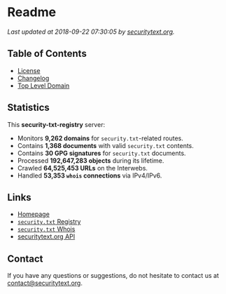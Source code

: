# Readme

_Last updated at 2018-09-22 07:30:05 by [securitytext.org](https://securitytext.org)._

## Table of Contents

* [License](LICENSE.md)
* [Changelog](CHANGELOG.md)
* [Top Level Domain](TLD.md)

## Statistics

This **security-txt-registry** server:

* Monitors **9,262 domains** for `security.txt`-related routes.
* Contains **1,368 documents** with valid `security.txt` contents.
* Contains **30 GPG signatures** for `security.txt` documents.
* Processed **192,647,283 objects** during its lifetime.
* Crawled **64,525,453 URLs** on the Interwebs.
* Handled **53,353 `whois` connections** via IPv4/IPv6.

## Links

* [Homepage](https://securitytext.org)
* [`security.txt` Registry](https://registry.securitytext.org)
* [`security.txt` Whois](https://whois.securitytext.org)
* [securitytext.org API](https://registry.securitytext.org)

## Contact

If you have any questions or suggestions, do not hesitate to contact us at contact@securitytext.org.

